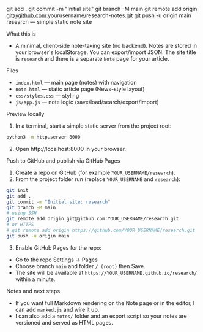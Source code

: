 git add .
git commit -m "Initial site"
git branch -M main
git remote add origin git@github.com:yourusername/research-notes.git
git push -u origin main
research — simple static note site

What this is
- A minimal, client-side note-taking site (no backend). Notes are stored in your browser's localStorage. You can export/import JSON. The site title is `research` and there is a separate `Note` page for your article.

Files
- `index.html` — main page (notes) with navigation
- `note.html` — static article page (News-style layout)
- `css/styles.css` — styling
- `js/app.js` — note logic (save/load/search/export/import)

Preview locally
1. In a terminal, start a simple static server from the project root:

```bash
python3 -m http.server 8000
```

2. Open http://localhost:8000 in your browser.

Push to GitHub and publish via GitHub Pages
1. Create a repo on GitHub (for example `YOUR_USERNAME/research`).
2. From the project folder run (replace `YOUR_USERNAME` and `research`):

```bash
git init
git add .
git commit -m "Initial site: research"
git branch -M main
# using SSH
git remote add origin git@github.com:YOUR_USERNAME/research.git
# or HTTPS
# git remote add origin https://github.com/YOUR_USERNAME/research.git
git push -u origin main
```

3. Enable GitHub Pages for the repo:
- Go to the repo Settings -> Pages
- Choose branch `main` and folder `/ (root)` then Save.
- The site will be available at `https://YOUR_USERNAME.github.io/research/` within a minute.

Notes and next steps
- If you want full Markdown rendering on the Note page or in the editor, I can add `marked.js` and wire it up.
- I can also add a `notes/` folder and an export script so your notes are versioned and served as HTML pages.
